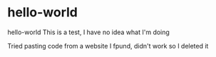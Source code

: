 # hello-world
hello-world
This is a test, I have no idea what I'm doing

Tried pasting code from a website I fpund, didn't work so I deleted it
